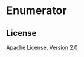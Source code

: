 # Enumerator


## License 

[Apache License, Version 2.0](http://www.apache.org/licenses/LICENSE-2.0)